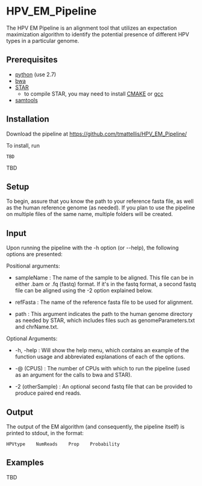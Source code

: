 # HPV_EM_Pipeline

The HPV EM Pipeline is an alignment tool that utilizes an expectation maximization algorithm to identify the potential presence of different HPV types in a particular genome. 

## Prerequisites
  - [python](https://www.python.org/) (use 2.7)
  - [bwa](http://bio-bwa.sourceforge.net/)
  - [STAR](https://github.com/alexdobin/STAR)
    - to compile STAR, you may need to install [CMAKE](https://cmake.org/) or [gcc](https://gcc.gnu.org/)
  - [samtools](http://samtools.sourceforge.net/)
  
## Installation
  Download the pipeline at https://github.com/tmattellis/HPV_EM_Pipeline/
  
  To install, run
  ```
  TBD
  ```
  
  TBD
  
## Setup
  To begin, assure that you know the path to your reference fasta file, as well as the human reference genome (as needed). If you plan to use the pipeline on multiple files of the same name, multiple folders will be created.
  
## Input
  Upon running the pipeline with the -h option (or --help), the following options are presented:
  
  Positional arguments:
  - sampleName : The name of the sample to be aligned. This file can be in either .bam or .fq (fastq) format. If it's in the fastq format, a second fastq file can be aligned using the -2 option explained below.
  
  - refFasta : The name of the reference fasta file to be used for alignment. 
  
  - path : This argument indicates the path to the human genome directory as needed by STAR, which includes files such as genomeParameters.txt and chrName.txt.  
  
  Optional Arguments:
  - -h, -help : Will show the help menu, which contains an example of the function usage and abbreviated explanations of each of the options.
  
  - -@ (CPUS) : The number of CPUs with which to run the pipeline (used as an argument for the calls to bwa and STAR).
  
  - -2 (otherSample) : An optional second fastq file that can be provided to produce paired end reads.

## Output
  The output of the EM algorithm (and consequently, the pipeline itself) is printed to stdout, in the format:
  
  ```
  HPVtype    NumReads    Prop    Probability
  ```
  
## Examples

TBD
